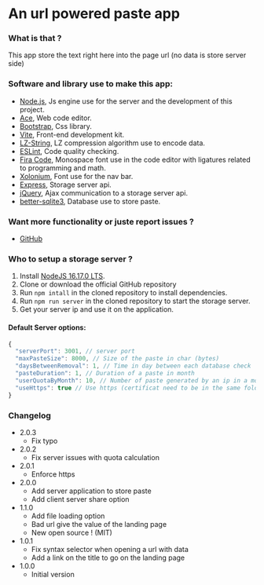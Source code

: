 # An url powered paste app

### What is that ?

This app store the text right here into the page url (no data is store server side)

### Software and library use to make this app:

+ [Node.js](https://nodejs.org/en/), Js engine use for the server and the development of this project.
+ [Ace](https://ace.c9.io), Web code editor.
+ [Bootstrap](https://getbootstrap.com), Css library.
+ [Vite](https://vitejs.dev), Front-end development kit.
+ [LZ-String](https://www.npmjs.com/package/lz-string), LZ compression algorithm use to encode data.
+ [ESLint](https://eslint.org), Code quality checking.
+ [Fira Code](https://github.com/tonsky/FiraCode), Monospace font use in the code editor with ligatures related to programming and math.
+ [Xolonium](https://fontlibrary.org/en/font/xolonium), Font use for the nav bar.
+ [Express](https://expressjs.com), Storage server api.
+ [jQuery](https://jquery.com), Ajax communication to a storage server api.
+ [better-sqlite3](https://github.com/WiseLibs/better-sqlite3), Database use to store paste.

### Want more functionality or juste report issues ?

+ [GitHub](https://github.com/AlasDiablo/Paste)

### Who to setup a storage server ?

1. Install [NodeJS 16.17.0 LTS](https://nodejs.org/en/).
2. Clone or download the official GitHub repository
3. Run `npm intall` in the cloned repository to install dependencies.
4. Run `npm run server` in the cloned repository to start the storage server.
5. Get your server ip and use it on the application.

#### Default Server options: 
```js
{
  "serverPort": 3001, // server port
  "maxPasteSize": 8000, // Size of the paste in char (bytes)
  "daysBetweenRemoval": 1, // Time in day between each database check
  "pasteDuration": 1, // Duration of a paste in month
  "userQuotaByMonth": 10, // Number of paste generated by an ip in a month
  "useHttps": true // Use https (certificat need to be in the same folder)
}
```

### Changelog

+ 2.0.3
    + Fix typo
+ 2.0.2
    + Fix server issues with quota calculation
+ 2.0.1
    + Enforce https
+ 2.0.0
    + Add server application to store paste
    + Add client server share option
+ 1.1.0
    + Add file loading option
    + Bad url give the value of the landing page
    + New open source ! (MIT)
+ 1.0.1
    + Fix syntax selector when opening a url with data
    + Add a link on the title to go on the landing page
+ 1.0.0
    + Initial version
